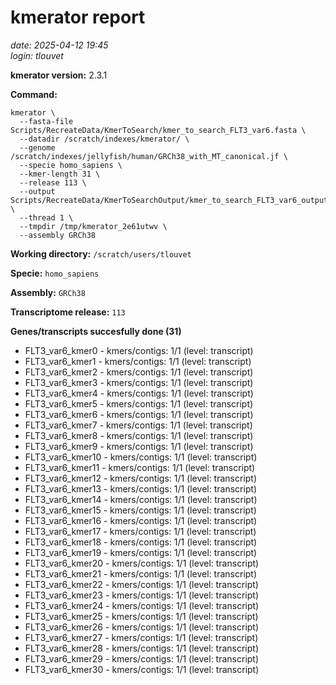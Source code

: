 # kmerator report
*date: 2025-04-12 19:45*  
*login: tlouvet*

**kmerator version:** 2.3.1

**Command:**

```
kmerator \
  --fasta-file Scripts/RecreateData/KmerToSearch/kmer_to_search_FLT3_var6.fasta \
  --datadir /scratch/indexes/kmerator/ \
  --genome /scratch/indexes/jellyfish/human/GRCh38_with_MT_canonical.jf \
  --specie homo_sapiens \
  --kmer-length 31 \
  --release 113 \
  --output Scripts/RecreateData/KmerToSearchOutput/kmer_to_search_FLT3_var6_output \
  --thread 1 \
  --tmpdir /tmp/kmerator_2e61utwv \
  --assembly GRCh38
```

**Working directory:** `/scratch/users/tlouvet`

**Specie:** `homo_sapiens`

**Assembly:** `GRCh38`

**Transcriptome release:** `113`

**Genes/transcripts succesfully done (31)**

- FLT3_var6_kmer0 - kmers/contigs: 1/1 (level: transcript)
- FLT3_var6_kmer1 - kmers/contigs: 1/1 (level: transcript)
- FLT3_var6_kmer2 - kmers/contigs: 1/1 (level: transcript)
- FLT3_var6_kmer3 - kmers/contigs: 1/1 (level: transcript)
- FLT3_var6_kmer4 - kmers/contigs: 1/1 (level: transcript)
- FLT3_var6_kmer5 - kmers/contigs: 1/1 (level: transcript)
- FLT3_var6_kmer6 - kmers/contigs: 1/1 (level: transcript)
- FLT3_var6_kmer7 - kmers/contigs: 1/1 (level: transcript)
- FLT3_var6_kmer8 - kmers/contigs: 1/1 (level: transcript)
- FLT3_var6_kmer9 - kmers/contigs: 1/1 (level: transcript)
- FLT3_var6_kmer10 - kmers/contigs: 1/1 (level: transcript)
- FLT3_var6_kmer11 - kmers/contigs: 1/1 (level: transcript)
- FLT3_var6_kmer12 - kmers/contigs: 1/1 (level: transcript)
- FLT3_var6_kmer13 - kmers/contigs: 1/1 (level: transcript)
- FLT3_var6_kmer14 - kmers/contigs: 1/1 (level: transcript)
- FLT3_var6_kmer15 - kmers/contigs: 1/1 (level: transcript)
- FLT3_var6_kmer16 - kmers/contigs: 1/1 (level: transcript)
- FLT3_var6_kmer17 - kmers/contigs: 1/1 (level: transcript)
- FLT3_var6_kmer18 - kmers/contigs: 1/1 (level: transcript)
- FLT3_var6_kmer19 - kmers/contigs: 1/1 (level: transcript)
- FLT3_var6_kmer20 - kmers/contigs: 1/1 (level: transcript)
- FLT3_var6_kmer21 - kmers/contigs: 1/1 (level: transcript)
- FLT3_var6_kmer22 - kmers/contigs: 1/1 (level: transcript)
- FLT3_var6_kmer23 - kmers/contigs: 1/1 (level: transcript)
- FLT3_var6_kmer24 - kmers/contigs: 1/1 (level: transcript)
- FLT3_var6_kmer25 - kmers/contigs: 1/1 (level: transcript)
- FLT3_var6_kmer26 - kmers/contigs: 1/1 (level: transcript)
- FLT3_var6_kmer27 - kmers/contigs: 1/1 (level: transcript)
- FLT3_var6_kmer28 - kmers/contigs: 1/1 (level: transcript)
- FLT3_var6_kmer29 - kmers/contigs: 1/1 (level: transcript)
- FLT3_var6_kmer30 - kmers/contigs: 1/1 (level: transcript)
